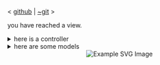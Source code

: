 <html>
<!-- <center> -->
    <!-- <b>Kenneth</b> -->
    <br>
    <
    <a href="https://github.com/kendfss">github</a>
    | <a href="http://tildegit.org/eli2and40">~git</a>
    <!-- <a href=""></a> -->
    >
    <br>
    <!-- <img src="73350225-modified(1).png" class="center"/> --> 
    <link rel="stylesheet" type="text/css" href="prism.css">
<!-- </center> -->
<center> 
</center>
<p>you have reached a view. </p>
<details><summary>here is a controller</summary>

<!-- ```go -->
<pre>
<code class="language-go line-numbers">self := &Noun{
    Name:  "Kenneth Sabalo",
    Quote: "There was a time when man would break back over symphonies and conciertos; now him push buttons, make houses, and technos",
    Year:  1995,
    Schools: {
        "St. John's University [BS, Physics] (2019 - Jamaica, New York)",
        "Thomas A. Edison High School [Diploma, International Baccalaureate] (2013 - Alexandria, Virginia)",
        "Claremont High School [GCSEs/BTEC] (2011 - London, England)",
    },
    Resides:  "Luanda, Angola",
    Hometown: "London, England",
    Publications: {
        "A Study of PbS Nanoparticle Synthesis from Sulfur Powder (AIMS Press) (2017)",
        "Photocurrent Enhancement by Introducing Gold Nanoparticles in Nanostructure-based Heterojunction Solar Cell Device (Materials Research Society) (2017)",
    },
}
</code>
</pre>
<!-- ``` -->
*<small>This code was written for readability <i>and should not</i> be passed to a `go` compiler.</small>
</details>

<details><summary>here are some models</summary>

<!-- ```go -->
<pre>
<code class="language-go line-numbers">type (
    Noun struct {
        Quote        string
        Year         uint11
        Schools      []string
        Resides      string
        Hometown     string
        Publications string
    }
    Verb interface{}
)
</code>
</pre>
<!-- ``` -->
<!-- <a href="">Let me explain</a> -->
\*<small>This code was written for readability <i>and should not</i> be passed to a `go` compiler.</small>
</details>

<!-- <center>
    <i>
    chasing that feeling you get when the fact that B has bugs is the only reason you know that A is working; despite, and arguably because of, the futility of it all
    </i>
</center> -->
<script src="prism.js"></script>
<center>
    <img src="https://github-readme-stats.vercel.app/api/top-langs/?username=kendfss&show_owner=true&layout=compact&exclude_repo=scrape&langs_count=10" alt="Example SVG Image">
</center>
</html>
